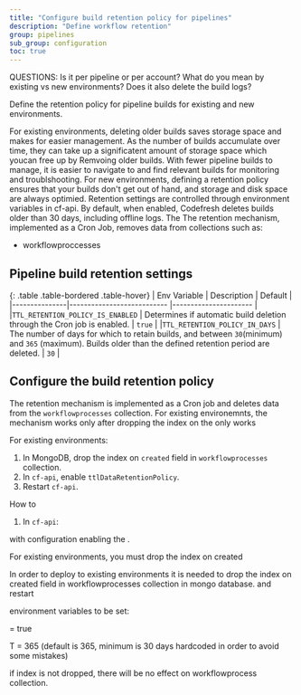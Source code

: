 ```yaml
---
title: "Configure build retention policy for pipelines"
description: "Define workflow retention"
group: pipelines
sub_group: configuration
toc: true
---
```


QUESTIONS:
Is it per pipeline or per account?
What do you mean by existing vs new environments?
Does it also delete the build logs?


Define the retention policy for pipeline builds for existing and new environments. 

For existing environments, deleting older builds saves storage space and makes for easier management. As the number of builds accumulate over time, they can take up a significatent amount of storage space which youcan free up by  Remvoing older builds. With fewer pipeline builds to manage, it is easier to navigate to and find relevant builds for monitoring and troublshooting. 
For new environments, defining a retention policy ensures that your builds don't get out of hand, and storage and disk space are always optimied. 
Retention settings are controlled through environment variables in cf-api. By default, when enabled, Codefresh deletes builds older than 30 days, including offline logs. The The retention mechanism, implemented as a Cron Job, removes data from collections such as:
* workflowproccesses


## Pipeline build retention settings

{: .table .table-bordered .table-hover}
| Env Variable   | Description             | Default                |
|---------------|--------------------------- |----------------------  |
|`TTL_RETENTION_POLICY_IS_ENABLED` | Determines if automatic build deletion through the Cron job is enabled.         | `true`                 |
|`TTL_RETENTION_POLICY_IN_DAYS`    | The number of days for which to retain builds, and between `30`(minimum) and `365` (maximum). Builds older than the defined retention period are deleted.  | `30`              |

## Configure the build retention policy
The retention mechanism is implemented as a Cron job and deletes data from the `workflowprocesses` collection.
For existing environemnts, the mechanism works only after dropping the index on the  only works 

For existing environments:
1. In MongoDB, drop the index on `created` field in `workflowprocesses` collection.
1. In `cf-api`, enable `ttlDataRetentionPolicy`.
1. Restart `cf-api`.


How to
1. In `cf-api`:
   
 with configuration enabling the . 

For existing environments, you must drop the index on created 


In order to deploy to existing environments it is needed to drop the index on created field in workflowprocesses collection in mongo database.
and restart 

environment variables to be set:

 = true

T = 365 (default is 365, minimum is 30 days hardcoded in order to avoid some mistakes)

if index is not dropped, there will be no effect on workflowprocess collection.